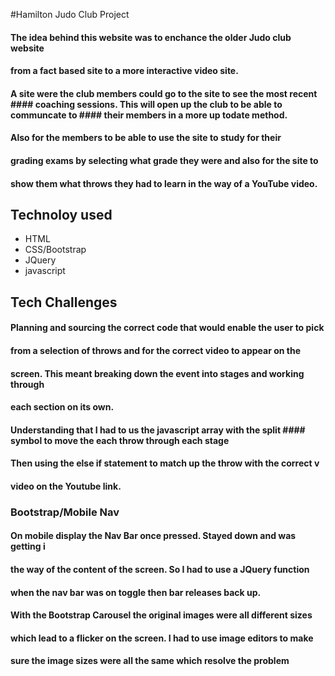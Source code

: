 #Hamilton Judo Club Project 




#### The idea behind this website was to enchance the older Judo club website 
#### from a fact based site to a more interactive video site.  
#### A site were the club members could go to the site to see the most recent #### coaching sessions. This will open up the club to be able to communcate to #### their members in a more up todate method.
#### Also for the members to be able to use the site to study for their 
#### grading exams by selecting what grade they were and also for the site to 
#### show them what throws they had to learn in the way of a YouTube video. 


## Technoloy used

* HTML
* CSS/Bootstrap
* JQuery
* javascript

##  Tech Challenges

#### Planning and sourcing the correct code that would enable the user to pick 
#### from a selection of throws and for the correct video to appear on the 
#### screen. This meant breaking down the event into stages and working through
#### each section on its own.
#### Understanding that I had to us the javascript array with the split       #### symbol to move the each throw through each stage 
#### Then using the else if statement to match up the throw with the correct v
#### video on the Youtube link. 


### Bootstrap/Mobile Nav

#### On mobile display the Nav Bar once pressed. Stayed down and was getting i 
#### the way of the content of the screen. So I had to use a JQuery function 
#### when the nav bar was on toggle then bar releases back up.

#### With the Bootstrap Carousel the original images were all different sizes 
#### which lead to a flicker on the screen. I had to use image editors to make
#### sure the image sizes were all the same which resolve the problem















